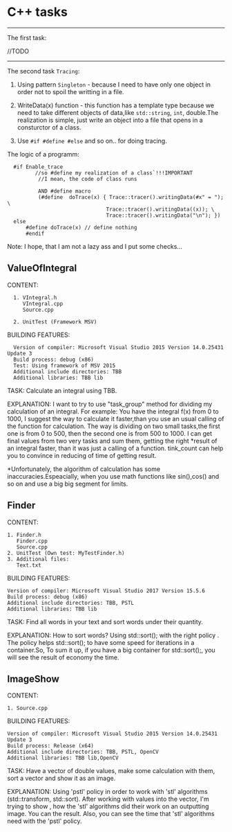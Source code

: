 # C++ tasks
-----------------------------------------------------------------------------------------------------

The first task:

  //TODO
  
  
-------------------------------------------------------------------------------------------------------

The second task `Tracing`:
  1. Using pattern `Singleton` - because I need to have only one object in order not to spoil the writting in a file.
  
  2. WriteData(x) function - this function has a template type because we need to take different objects of data,like 
  `std::string`, `int`, double.The realization is simple, just write an object into a file that opens in a consturctor of a class.
  
  3. Use `#if #define #else` and so on.. for doing tracing.
  
  
  The logic of a programm:
  
      #if Enable_trace
             //so #define my realization of a class`!!!IMPORTANT
              //I mean, the code of class runs

              AND #define macro
              (#define  doTrace(x) { Trace::tracer().writingData(#x" = "); \
                                    Trace::tracer().writingData((x)); \
                                    Trace::tracer().writingData("\n"); })
      else
          #define doTrace(x) // define nothing
          #endif
  
Note: I hope, that I am not a lazy ass and I put some checks...

ValueOfIntegral
----------------------------------------------------------------------------------------
CONTENT:

      1. VIntegral.h
         VIntegral.cpp
         Source.cpp

      2. UnitTest (Framework MSV)

BUILDING FEATURES:

      Version of compiler: Microsoft Visual Studio 2015 Version 14.0.25431 Update 3
      Build process: debug (x86)
      Test: Using framework of MSV 2015
      Additional include directories: TBB
      Additional libraries: TBB lib

TASK: 
Calculate an integral using TBB.

EXPLANATION: 
I want to try to use "task_group" method for dividing my calculation of an integral.
For example: You have the integral f(x) from 0 to 1000, I suggest the way to calculate 
it faster,than you use an usual calling of the function for calculation. The way is 
dividing on two small tasks,the first one is from 0 to 500, then the second one is 
from 500 to 1000. I can get final values from two very tasks and sum them, getting 
the right *result of an integral faster, than it was just a calling of a function.
tink_count can help you to convince in reducing of time of getting result.

*Unfortunately, the algorithm of calculation has some inaccuracies.Espeacially, when you
use math functions like sin(),cos() and so on and use a big big segment for limits.



Finder
--------------------------------------------------------------------------------------
CONTENT:

    1. Finder.h
       Finder.cpp
       Source.cpp
    2. UnitTest (Own test: MyTestFinder.h)
    3. Additional files:
       Text.txt 

BUILDING FEATURES:

    Version of compiler: Microsoft Visual Studio 2017 Version 15.5.6
    Build process: debug (x86)			     
    Additional include directories: TBB, PSTL
    Additional libraries: TBB lib

TASK: 
Find all words in your text and sort words under their quantity.

EXPLANATION: 
How to sort words? Using std::sort(); with the right policy . The policy
helps std::sort(); to have some speed for iterations in a container.So,
To sum it up, if you have a big container for std::sort();, 
you will see the result of economy the time. 

ImageShow
--------------------------------------------------------------------------------------
CONTENT:

    1. Source.cpp

BUILDING FEATURES:

    Version of compiler: Microsoft Visual Studio 2015 Version 14.0.25431 Update 3
    Build process: Release (x64)			     
    Additional include directories: TBB, PSTL, OpenCV
    Additional libraries: TBB lib,OpenCV
	
TASK: 
Have a vector of double values, make some calculation with them, sort a vector
and show it as an image. 	

EXPLANATION: 
Using 'pstl' policy in order to work with 'stl' algorithms (std::transform, std::sort).
After working with values into the vector, I'm trying to show , how the 'stl' algorithms
did their work on an outputting image. You can the result. Also, you can see the time that
'stl' algorithms need with the 'pstl' policy. 
